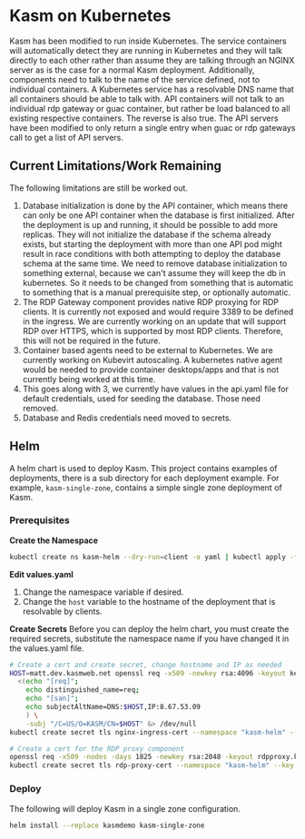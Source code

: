 # Kasm on Kubernetes

Kasm has been modified to run inside Kubernetes. The service containers will automatically detect they are running in Kubernetes and they will talk directly to each other rather than assume they are talking through an NGINX server as is the case for a normal Kasm deployment. Additionally, components need to talk to the name of the service defined, not to individual containers. A Kubernetes service has a resolvable DNS name that all containers should be able to talk with. API containers will not talk to an individual rdp gateway or guac container, but rather be load balanced to all existing respective containers. The reverse is also true. The API servers have been modified to only return a single entry when guac or rdp gateways call to get a list of API servers. 

## Current Limitations/Work Remaining
The following limitations are still be worked out.
1. Database initialization is done by the API container, which means there can only be one API container when the database is first initialized. After the deployment is up and running, it should be possible to add more replicas. They will not initialize the database if the schema already exists, but starting the deployment with more than one API pod might result in race conditions with both attempting to deploy the database schema at the same time. We need to remove database initialization to something external, because we can't assume they will keep the db in kubernetes. So it needs to be changed from something that is automatic to something that is a manual prerequisite step, or optionally automatic.
2. The RDP Gateway component provides native RDP proxying for RDP clients. It is currently not exposed and would require 3389 to be defined in the ingress. We are currently working on an update that will support RDP over HTTPS, which is supported by most RDP clients. Therefore, this will not be required in the future.
3. Container based agents need to be external to Kubernetes. We are currently working on Kubevirt autoscaling. A kubernetes native agent would be needed to provide container desktops/apps and that is not currently being worked at this time.
4. This goes along with 3, we currently have values in the api.yaml file for default credentials, used for seeding the database. Those need removed.
5. Database and Redis credentials need moved to secrets.

## Helm

A helm chart is used to deploy Kasm. This project contains examples of deployments, there is a sub directory for each deployment example. For example, `kasm-single-zone`, contains a simple single zone deployment of Kasm.

### Prerequisites

**Create the Namespace**

```bash
kubectl create ns kasm-helm --dry-run=client -o yaml | kubectl apply -f -
```

**Edit values.yaml**
1. Change the namespace variable if desired.
2. Change the `host` variable to the hostname of the deployment that is resolvable by clients.

**Create Secrets**
Before you can deploy the helm chart, you must create the required secrets, substitute the namespace name if you have changed it in the values.yaml file.

```bash
# Create a cert and create secret, change hostname and IP as needed
HOST=matt.dev.kasmweb.net openssl req -x509 -newkey rsa:4096 -keyout keyfile.key -out certfile.crt -sha256 -days 365 -nodes -extensions san -config \
  <(echo "[req]";
    echo distinguished_name=req;
    echo "[san]";
    echo subjectAltName=DNS:$HOST,IP:8.67.53.09
    ) \
    -subj "/C=US/O=KASM/CN=$HOST" &> /dev/null
kubectl create secret tls nginx-ingress-cert --namespace "kasm-helm" --key keyfile.key --cert certfile.crt

# Create a cert for the RDP proxy component
openssl req -x509 -nodes -days 1825 -newkey rsa:2048 -keyout rdpproxy.key -out rdpproxy.crt -subj "/C=US/ST=VA/L=None/O=None/OU=DoFu/CN=$(hostname)/emailAddress=none@none.none"
kubectl create secret tls rdp-proxy-cert --namespace "kasm-helm" --key rdpproxy.key --cert rdpproxy.crt
```

### Deploy
The following will deploy Kasm in a single zone configuration.

```bash
helm install --replace kasmdemo kasm-single-zone
```